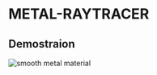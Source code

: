 # METAL-RAYTRACER
## Demostraion

![smooth metal material](https://github.com/user-attachments/assets/bc7baf32-06fc-4bac-869f-e38a45f1076d)
